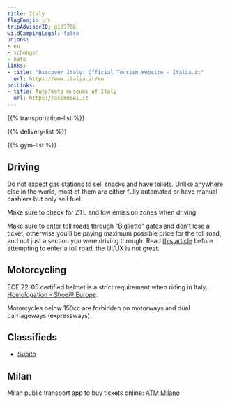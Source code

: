 ```yaml
---
title: Italy
flagEmoji: 🇮🇹
tripAdvisorID: g187768
wildCampingLegal: false
unions:
- eu
- schengen
- nato
links:
- title: "Discover Italy: Official Tourism Website - Italia.it"
  url: https://www.italia.it/en
poiLinks:
- title: Auto/moto museums of Italy
  url: https://asimusei.it
---
```


{{% transportation-list %}}

{{% delivery-list %}}

{{% gym-list %}}

## Driving

Do not expect gas stations to sell snacks and have toilets. Unlike anywhere else in the world, most of them are either fully automated or have manual cashiers but only sell fuel.

Make sure to check for ZTL and low emission zones when driving.

Make sure to enter toll roads through "Biglietto" gates and don't lose a ticket, otherwise you'll be paying maximum possible price for the toll road, and not just a section you were driving through. Read [this article](https://mamalovesitaly.com/autostrade-italian-toll-roads/) before attempting to enter a toll road, the UI/UX is not great.

## Motorcycling

ECE 22-05 certified helmet is a strict requirement when riding in Italy. [Homologation - Shoei® Europe](https://www.shoei-europe.com/service/homologation/).

Motorcycles below 150cc are forbidden on motorways and dual carriageways (expressways).

## Classifieds

- [Subito](https://subito.it)

## Milan

Milan public transport app to buy tickets online: [ATM Milano](https://www.atm.it/en/ViaggiaConNoi/Pages/ATMMobile.aspx)
